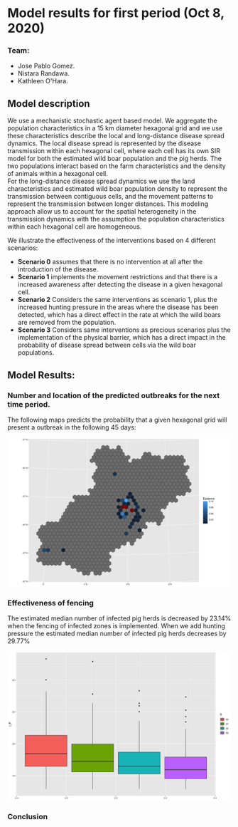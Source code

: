 # Model results for first period (Oct 8, 2020)

### Team:

-   Jose Pablo Gomez.
-   Nistara Randawa.
-   Kathleen O'Hara.

## Model description

We use a mechanistic stochastic agent based model. We aggregate the population characteristics in a 15 km diameter hexagonal grid and we use these characteristics describe the local and long-distance disease spread dynamics. The local disease spread is represented by the disease transmission within each hexagonal cell, where each cell has its own SIR model for both the estimated wild boar population and the pig herds. The two populations interact based on the farm characteristics and the density of animals within a hexagonal cell.\
For the long-distance disease spread dynamics we use the land characteristics and estimated wild boar population density to represent the transmission between contiguous cells, and the movement patterns to represent the transmission between longer distances. This modeling approach allow us to account for the spatial heterogeneity in the transmission dynamics with the assumption the population characteristics within each hexagonal cell are homogeneous.

We illustrate the effectiveness of the interventions based on 4 different scenarios:

-   **Scenario 0** assumes that there is no intervention at all after the introduction of the disease.
-   **Scenario 1** implements the movement restrictions and that there is a increased awareness after detecting the disease in a given hexagonal cell.
-   **Scenario 2** Considers the same interventions as scenario 1, plus the increased hunting pressure in the areas where the disease has been detected, which has a direct effect in the rate at which the wild boars are removed from the population.
-   **Scenario 3** Considers same interventions as precious scenarios plus the implementation of the physical barrier, which has a direct impact in the probability of disease spread between cells via the wild boar populations.

## Model Results:

### Number and location of the predicted outbreaks for the next time period.

The following maps predicts the probability that a given hexagonal grid will present a outbreak in the following 45 days:

![](images/unnamed-chunk-13-1.png)

### Effectiveness of fencing

The estimated median number of infected pig herds is decreased by 23.14% when the fencing of infected zones is implemented. When we add hunting pressure the estimated median number of infected pig herds decreases by 29.77%

![](images/unnamed-chunk-15-1.png)

### Conclusion
